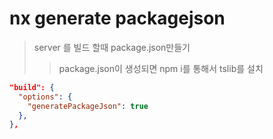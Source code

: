 # nx generate packagejson

> server 를 빌드 할때 package.json만들기
>
> > package.json이 생성되면 npm i를 통해서 tslib를 설치

```json
"build": {
  "options": {
    "generatePackageJson": true
  },
},
```
